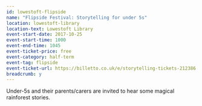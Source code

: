 ```yaml
---
id: lowestoft-flipside
name: "Flipside Festival: Storytelling for under 5s"
location: lowestoft-library
location-text: Lowestoft Library
event-start-date: 2017-10-25
event-start-time: 1000
event-end-time: 1045
event-ticket-price: free
event-category: half-term
event-tag: flipside
event-ticket-url: https://billetto.co.uk/e/storytelling-tickets-212386
breadcrumb: y
---
```


Under-5s and their parents/carers are invited to hear some magical rainforest stories.
